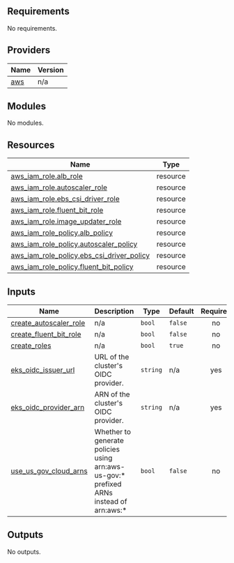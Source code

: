 <!-- BEGIN_TF_DOCS -->
## Requirements

No requirements.

## Providers

| Name | Version |
|------|---------|
| <a name="provider_aws"></a> [aws](#provider\_aws) | n/a |

## Modules

No modules.

## Resources

| Name | Type |
|------|------|
| [aws_iam_role.alb_role](https://registry.terraform.io/providers/hashicorp/aws/latest/docs/resources/iam_role) | resource |
| [aws_iam_role.autoscaler_role](https://registry.terraform.io/providers/hashicorp/aws/latest/docs/resources/iam_role) | resource |
| [aws_iam_role.ebs_csi_driver_role](https://registry.terraform.io/providers/hashicorp/aws/latest/docs/resources/iam_role) | resource |
| [aws_iam_role.fluent_bit_role](https://registry.terraform.io/providers/hashicorp/aws/latest/docs/resources/iam_role) | resource |
| [aws_iam_role.image_updater_role](https://registry.terraform.io/providers/hashicorp/aws/latest/docs/resources/iam_role) | resource |
| [aws_iam_role_policy.alb_policy](https://registry.terraform.io/providers/hashicorp/aws/latest/docs/resources/iam_role_policy) | resource |
| [aws_iam_role_policy.autoscaler_policy](https://registry.terraform.io/providers/hashicorp/aws/latest/docs/resources/iam_role_policy) | resource |
| [aws_iam_role_policy.ebs_csi_driver_policy](https://registry.terraform.io/providers/hashicorp/aws/latest/docs/resources/iam_role_policy) | resource |
| [aws_iam_role_policy.fluent_bit_policy](https://registry.terraform.io/providers/hashicorp/aws/latest/docs/resources/iam_role_policy) | resource |

## Inputs

| Name | Description | Type | Default | Required |
|------|-------------|------|---------|:--------:|
| <a name="input_create_autoscaler_role"></a> [create\_autoscaler\_role](#input\_create\_autoscaler\_role) | n/a | `bool` | `false` | no |
| <a name="input_create_fluent_bit_role"></a> [create\_fluent\_bit\_role](#input\_create\_fluent\_bit\_role) | n/a | `bool` | `false` | no |
| <a name="input_create_roles"></a> [create\_roles](#input\_create\_roles) | n/a | `bool` | `true` | no |
| <a name="input_eks_oidc_issuer_url"></a> [eks\_oidc\_issuer\_url](#input\_eks\_oidc\_issuer\_url) | URL of the cluster's OIDC provider. | `string` | n/a | yes |
| <a name="input_eks_oidc_provider_arn"></a> [eks\_oidc\_provider\_arn](#input\_eks\_oidc\_provider\_arn) | ARN of the cluster's OIDC provider. | `string` | n/a | yes |
| <a name="input_use_us_gov_cloud_arns"></a> [use\_us\_gov\_cloud\_arns](#input\_use\_us\_gov\_cloud\_arns) | Whether to generate policies using arn:aws-us-gov:* prefixed ARNs instead of arn:aws:* | `bool` | `false` | no |

## Outputs

No outputs.
<!-- END_TF_DOCS -->

